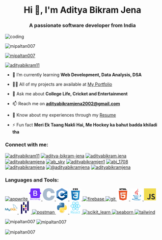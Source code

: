 
<h1 align="center">Hi 👋, I'm Aditya Bikram Jena</h1>
<h3 align="center">A passionate software developer from India</h3>

<img align="center" alt="coding" width="500"  src="https://user-images.githubusercontent.com/55389276/140866485-8fb1c876-9a8f-4d6a-98dc-08c4981eaf70.gif">

<p align="left"> <img src="https://komarev.com/ghpvc/?username=mipaltan007&label=Profile%20views&color=0e75b6&style=flat" alt="mipaltan007" /> </p>

<p align="left"> <a href="https://github.com/ryo-ma/github-profile-trophy"><img src="https://github-profile-trophy.vercel.app/?username=mipaltan007" alt="mipaltan007" /></a> </p>

<p align="left"> <a href="https://twitter.com/adityabikram11" target="blank"><img src="https://img.shields.io/twitter/follow/adityabikram11?logo=twitter&style=for-the-badge" alt="adityabikram11" /></a> </p>

- 🌱 I’m currently learning **Web Development, Data Analysis, DSA**

- 👨‍💻 All of my projects are available at [My Portfolio](https://adityabikramjena-yx1r8r1.gamma.site/)

- 💬 Ask me about **College Life, Cricket and Entertainment**

- 📫 Reach me on **adityabikramjena2002@gmail.com**

- 📄 Know about my experiences through my [Resume](https://drive.google.com/file/d/1Q0qwHyQW4KjPX2PMUcBkrcrSKP79bdL1/view?usp=sharing)

- ⚡ Fun fact **Meri Ek Taang Nakli Hai, Me Hockey ka bahut badda khiladi tha**

<h3 align="left">Connect with me:</h3>
<p align="left">
<a href="https://twitter.com/adityabikram11" target="blank"><img align="center" src="https://raw.githubusercontent.com/rahuldkjain/github-profile-readme-generator/master/src/images/icons/Social/twitter.svg" alt="adityabikram11" height="30" width="40" /></a>
<a href="https://linkedin.com/in/aditya-bikram-jena" target="blank"><img align="center" src="https://raw.githubusercontent.com/rahuldkjain/github-profile-readme-generator/master/src/images/icons/Social/linked-in-alt.svg" alt="aditya-bikram-jena" height="30" width="40" /></a>
<a href="https://fb.com/adityabikram.jena/" target="blank"><img align="center" src="https://raw.githubusercontent.com/rahuldkjain/github-profile-readme-generator/master/src/images/icons/Social/facebook.svg" alt="adityabikram.jena" height="30" width="40" /></a>
<a href="https://instagram.com/adityabikramjena" target="blank"><img align="center" src="https://raw.githubusercontent.com/rahuldkjain/github-profile-readme-generator/master/src/images/icons/Social/instagram.svg" alt="adityabikramjena" height="30" width="40" /></a>
<a href="https://www.codechef.com/users/ab_sky" target="blank"><img align="center" src="https://cdn.jsdelivr.net/npm/simple-icons@3.1.0/icons/codechef.svg" alt="ab_sky" height="30" width="40" /></a>
<a href="https://www.hackerrank.com/adityabikramjen1" target="blank"><img align="center" src="https://raw.githubusercontent.com/rahuldkjain/github-profile-readme-generator/master/src/images/icons/Social/hackerrank.svg" alt="adityabikramjen1" height="30" width="40" /></a>
<a href="https://codeforces.com/profile/abj_1708" target="blank"><img align="center" src="https://raw.githubusercontent.com/rahuldkjain/github-profile-readme-generator/master/src/images/icons/Social/codeforces.svg" alt="abj_1708" height="30" width="40" /></a>
<a href="https://www.leetcode.com/adityabikramjena" target="blank"><img align="center" src="https://raw.githubusercontent.com/rahuldkjain/github-profile-readme-generator/master/src/images/icons/Social/leet-code.svg" alt="adityabikramjena" height="30" width="40" /></a>
<a href="https://www.hackerearth.com/@adityabikramjena" target="blank"><img align="center" src="https://raw.githubusercontent.com/rahuldkjain/github-profile-readme-generator/master/src/images/icons/Social/hackerearth.svg" alt="@adityabikramjena" height="30" width="40" /></a>
<a href="https://auth.geeksforgeeks.org/user/adityabikramjena" target="blank"><img align="center" src="https://raw.githubusercontent.com/rahuldkjain/github-profile-readme-generator/master/src/images/icons/Social/geeks-for-geeks.svg" alt="adityabikramjena" height="30" width="40" /></a>
</p>

<h3 align="left">Languages and Tools:</h3>
<p align="left"> <a href="https://appwrite.io" target="_blank" rel="noreferrer"> <img src="https://www.vectorlogo.zone/logos/appwriteio/appwriteio-icon.svg" alt="appwrite" width="40" height="40"/> </a> <a href="https://getbootstrap.com" target="_blank" rel="noreferrer"> <img src="https://raw.githubusercontent.com/devicons/devicon/master/icons/bootstrap/bootstrap-plain-wordmark.svg" alt="bootstrap" width="40" height="40"/> </a> <a href="https://www.cprogramming.com/" target="_blank" rel="noreferrer"> <img src="https://raw.githubusercontent.com/devicons/devicon/master/icons/c/c-original.svg" alt="c" width="40" height="40"/> </a> <a href="https://www.w3schools.com/cpp/" target="_blank" rel="noreferrer"> <img src="https://raw.githubusercontent.com/devicons/devicon/master/icons/cplusplus/cplusplus-original.svg" alt="cplusplus" width="40" height="40"/> </a> <a href="https://www.w3schools.com/css/" target="_blank" rel="noreferrer"> <img src="https://raw.githubusercontent.com/devicons/devicon/master/icons/css3/css3-original-wordmark.svg" alt="css3" width="40" height="40"/> </a> <a href="https://firebase.google.com/" target="_blank" rel="noreferrer"> <img src="https://www.vectorlogo.zone/logos/firebase/firebase-icon.svg" alt="firebase" width="40" height="40"/> </a> <a href="https://git-scm.com/" target="_blank" rel="noreferrer"> <img src="https://www.vectorlogo.zone/logos/git-scm/git-scm-icon.svg" alt="git" width="40" height="40"/> </a> <a href="https://www.w3.org/html/" target="_blank" rel="noreferrer"> <img src="https://raw.githubusercontent.com/devicons/devicon/master/icons/html5/html5-original-wordmark.svg" alt="html5" width="40" height="40"/> </a> <a href="https://www.java.com" target="_blank" rel="noreferrer"> <img src="https://raw.githubusercontent.com/devicons/devicon/master/icons/java/java-original.svg" alt="java" width="40" height="40"/> </a> <a href="https://developer.mozilla.org/en-US/docs/Web/JavaScript" target="_blank" rel="noreferrer"> <img src="https://raw.githubusercontent.com/devicons/devicon/master/icons/javascript/javascript-original.svg" alt="javascript" width="40" height="40"/> </a> <a href="https://www.mysql.com/" target="_blank" rel="noreferrer"> <img src="https://raw.githubusercontent.com/devicons/devicon/master/icons/mysql/mysql-original-wordmark.svg" alt="mysql" width="40" height="40"/> </a> <a href="https://pandas.pydata.org/" target="_blank" rel="noreferrer"> <img src="https://raw.githubusercontent.com/devicons/devicon/2ae2a900d2f041da66e950e4d48052658d850630/icons/pandas/pandas-original.svg" alt="pandas" width="40" height="40"/> </a> <a href="https://postman.com" target="_blank" rel="noreferrer"> <img src="https://www.vectorlogo.zone/logos/getpostman/getpostman-icon.svg" alt="postman" width="40" height="40"/> </a> <a href="https://www.python.org" target="_blank" rel="noreferrer"> <img src="https://raw.githubusercontent.com/devicons/devicon/master/icons/python/python-original.svg" alt="python" width="40" height="40"/> </a> <a href="https://reactjs.org/" target="_blank" rel="noreferrer"> <img src="https://raw.githubusercontent.com/devicons/devicon/master/icons/react/react-original-wordmark.svg" alt="react" width="40" height="40"/> </a> <a href="https://scikit-learn.org/" target="_blank" rel="noreferrer"> <img src="https://upload.wikimedia.org/wikipedia/commons/0/05/Scikit_learn_logo_small.svg" alt="scikit_learn" width="40" height="40"/> </a> <a href="https://seaborn.pydata.org/" target="_blank" rel="noreferrer"> <img src="https://seaborn.pydata.org/_images/logo-mark-lightbg.svg" alt="seaborn" width="40" height="40"/> </a> <a href="https://tailwindcss.com/" target="_blank" rel="noreferrer"> <img src="https://www.vectorlogo.zone/logos/tailwindcss/tailwindcss-icon.svg" alt="tailwind" width="40" height="40"/> </a> </p>

<p><img align="left" src="https://github-readme-stats.vercel.app/api/top-langs?username=mipaltan007&show_icons=true&locale=en&layout=compact" alt="mipaltan007" /></p>

<p>&nbsp;<img align="center" src="https://github-readme-stats.vercel.app/api?username=mipaltan007&show_icons=true&locale=en" alt="mipaltan007" /></p>

<p><img align="center" src="https://github-readme-streak-stats.herokuapp.com/?user=mipaltan007&" alt="mipaltan007" /></p>


